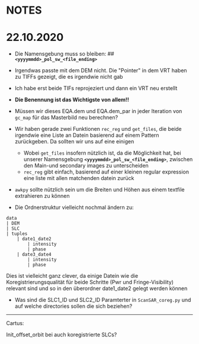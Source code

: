 # NOTES

# 22.10.2020
- Die Namensgebung muss so bleiben: 
    ##**`<yyyymmdd>_pol_sw_<file_ending>`**
   
- Irgendwas passte mit dem DEM nicht. Die "Pointer" in dem VRT haben zu TIFFs gezeigt, die es irgendwie nicht gab
- Ich habe erst beide TIFs reprojeziert und dann ein VRT neu erstellt
- **Die Benennung ist das Wichtigste von allem!!**
- Müssen wir dieses EQA.dem und EQA.dem_par in jeder Iteration von `gc_map` für das Masterbild neu berechnen?
- Wir haben gerade zwei Funktionen `rec_reg` und `get_files`, die beide irgendwie eine Liste an Datein basierend auf einem 
Pattern zurückgeben. Da sollten wir uns auf eine einigen
    + Wobei `get_files` insofern nützlich ist, da die Möglichkeit hat, bei unserer Namensgebung **`<yyyymmdd>_pol_sw_<file_ending>`**,
    zwischen den Main-und secondary images zu unterscheiden
    + `rec_reg` gibt einfach, basierend auf einer kleinen regular expression eine liste mit allen matchenden datein zurück
- `awkpy` sollte nützlich sein um die Breiten und Höhen aus einem textfile extrahieren zu können
- Die Ordnerstruktur vielleicht nochmal ändern zu: 

```
data
| DEM
| SLC
| tuples
    | date1_date2
        | intensity
        | phase
    | date3_date4
        | intensity
        | phase
```

Dies ist vielleicht ganz clever, da einige Datein wie die Koregistrierungsqualität für beide Schritte (Pwr und Fringe-Visibility) 
relevant sind und so in den überordner date1_date2 gelegt werden können

- Was sind die SLC1_ID und SLC2_ID Paramterter in `ScanSAR_coreg.py` und auf welche directories sollen die sich beziehen?

***

Cartus: 

Init_offset_orbit bei auch koregistrierte SLCs?
        